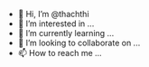 - 👋 Hi, I’m @thachthi
- 👀 I’m interested in ...
- 🌱 I’m currently learning ...
- 💞️ I’m looking to collaborate on ...
- 📫 How to reach me ...

<!---
thachthi/thachthi is a ✨ special ✨ repository because its `README.md` (this file) appears on your GitHub profile.
You can click the Preview link to take a look at your changes.
--->
